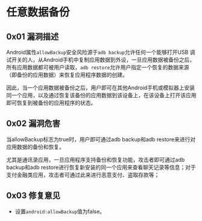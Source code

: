 # 任意数据备份

## 0x01 漏洞描述

Android属性`allowBackup`安全风险源于`adb backup`允许任何一个能够打开USB 调试开关的人，从Android手机中复制应用数据到外设，一旦应用数据被备份之后，所有应用数据都可被用户读取，`adb restore`允许用户指定一个恢复的数据来源（即备份的应用数据）来恢复应用程序数据的创建。

因此，当一个应用数据被备份之后，用户即可在其他Android手机或模拟器上安装同一个应用，以及通过恢复该备份的应用数据到该设备上，在该设备上打开该应用即可恢复到被备份的应用程序的状态。

## 0x02 漏洞危害

当allowBackup标志为true时，用户即可通过adb backup和adb restore来进行对应用数据的备份和恢复。

尤其是通讯录应用，一旦应用程序支持备份和恢复功能，攻击者即可通过adb backup和adb restore进行恢复新安装的同一个应用来查看聊天记录等信息；对于支付金融类应用，攻击者可通过此来进行恶意支付、盗取存款等；

## 0x03 修复意见

* 设置`android:allowBackup`值为false。